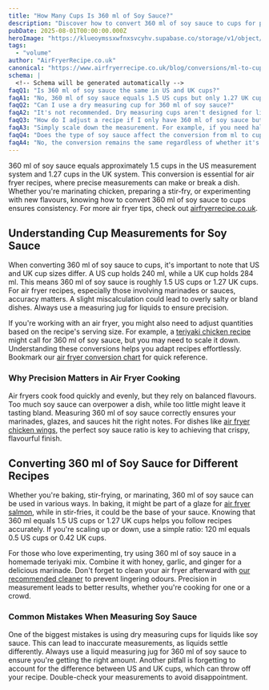 ```yaml
---
title: "How Many Cups Is 360 ml of Soy Sauce?"
description: "Discover how to convert 360 ml of soy sauce to cups for perfect air fryer recipes. Get precise measurements for UK and US cups."
pubDate: 2025-08-01T00:00:00.000Z
heroImage: "https://klueoymssxwfnxsvcyhv.supabase.co/storage/v1/object/public/Shmucket/how-many-cups-is-360-ml-of-soy-sauce.webp"
tags:
  - "volume"
author: "AirFryerRecipe.co.uk"
canonical: "https://www.airfryerrecipe.co.uk/blog/conversions/ml-to-cups/how-many-cups-is-360-ml-of-soy-sauce"
schema: |
  <!-- Schema will be generated automatically -->
faqQ1: "Is 360 ml of soy sauce the same in US and UK cups?"
faqA1: "No, 360 ml of soy sauce equals 1.5 US cups but only 1.27 UK cups. The difference arises because a US cup is 240 ml, while a UK cup is 284 ml. Always check which measurement system your recipe uses."
faqQ2: "Can I use a dry measuring cup for 360 ml of soy sauce?"
faqA2: "It's not recommended. Dry measuring cups aren't designed for liquids and can lead to inaccuracies. For precise results, use a liquid measuring jug when converting 360 ml of soy sauce to cups."
faqQ3: "How do I adjust a recipe if I only have 360 ml of soy sauce but need less?"
faqA3: "Simply scale down the measurement. For example, if you need half the amount, use 180 ml (0.75 US cups or 0.63 UK cups). Use ratios to maintain the recipe's balance."
faqQ4: "Does the type of soy sauce affect the conversion from ml to cups?"
faqA4: "No, the conversion remains the same regardless of whether it's light, dark, or tamari soy sauce. However, the flavour intensity may vary, so adjust other seasonings accordingly."
---
```

<p>360 ml of soy sauce equals approximately 1.5 cups in the US measurement system and 1.27 cups in the UK system. This conversion is essential for air fryer recipes, where precise measurements can make or break a dish. Whether you're marinating chicken, preparing a stir-fry, or experimenting with new flavours, knowing how to convert 360 ml of soy sauce to cups ensures consistency. For more air fryer tips, check out <a href=https://www.airfryerrecipe.co.uk/>airfryerrecipe.co.uk</a>.</p>  

<h2>Understanding Cup Measurements for Soy Sauce</h2>  
<p>When converting 360 ml of soy sauce to cups, it's important to note that US and UK cup sizes differ. A US cup holds 240 ml, while a UK cup holds 284 ml. This means 360 ml of soy sauce is roughly 1.5 US cups or 1.27 UK cups. For air fryer recipes, especially those involving marinades or sauces, accuracy matters. A slight miscalculation could lead to overly salty or bland dishes. Always use a measuring jug for liquids to ensure precision.</p>  

<p>If you're working with an air fryer, you might also need to adjust quantities based on the recipe's serving size. For example, a <a href=https://www.airfryerrecipe.co.uk/recipes>teriyaki chicken recipe</a> might call for 360 ml of soy sauce, but you may need to scale it down. Understanding these conversions helps you adapt recipes effortlessly. Bookmark our <a href=https://www.airfryerrecipe.co.uk/air-fryer-conversion-chart>air fryer conversion chart</a> for quick reference.</p>  

<h3>Why Precision Matters in Air Fryer Cooking</h3>  
<p>Air fryers cook food quickly and evenly, but they rely on balanced flavours. Too much soy sauce can overpower a dish, while too little might leave it tasting bland. Measuring 360 ml of soy sauce correctly ensures your marinades, glazes, and sauces hit the right notes. For dishes like <a href=https://www.airfryerrecipe.co.uk/recipe-category/chicken>air fryer chicken wings</a>, the perfect soy sauce ratio is key to achieving that crispy, flavourful finish.</p>  

<h2>Converting 360 ml of Soy Sauce for Different Recipes</h2>  
<p>Whether you're baking, stir-frying, or marinating, 360 ml of soy sauce can be used in various ways. In baking, it might be part of a glaze for <a href=https://www.airfryerrecipe.co.uk/recipe-category/salmon>air fryer salmon</a>, while in stir-fries, it could be the base of your sauce. Knowing that 360 ml equals 1.5 US cups or 1.27 UK cups helps you follow recipes accurately. If you're scaling up or down, use a simple ratio: 120 ml equals 0.5 US cups or 0.42 UK cups.</p>  

<p>For those who love experimenting, try using 360 ml of soy sauce in a homemade teriyaki mix. Combine it with honey, garlic, and ginger for a delicious marinade. Don't forget to clean your air fryer afterward with <a href=https://www.airfryerrecipe.co.uk/air-fryer-cleaner>our recommended cleaner</a> to prevent lingering odours. Precision in measurement leads to better results, whether you're cooking for one or a crowd.</p>  

<h3>Common Mistakes When Measuring Soy Sauce</h3>  
<p>One of the biggest mistakes is using dry measuring cups for liquids like soy sauce. This can lead to inaccurate measurements, as liquids settle differently. Always use a liquid measuring jug for 360 ml of soy sauce to ensure you're getting the right amount. Another pitfall is forgetting to account for the difference between US and UK cups, which can throw off your recipe. Double-check your measurements to avoid disappointment.</p>
